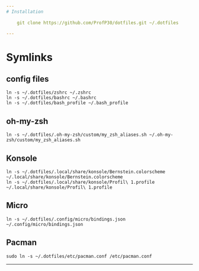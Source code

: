 ```yaml
---
# Installation
    
    git clone https://github.com/ProfP30/dotfiles.git ~/.dotfiles

---
```


# Symlinks

## config files
    ln -s ~/.dotfiles/zshrc ~/.zshrc
    ln -s ~/.dotfiles/bashrc ~/.bashrc
    ln -s ~/.dotfiles/bash_profile ~/.bash_profile

## oh-my-zsh
    ln -s ~/.dotfiles/.oh-my-zsh/custom/my_zsh_aliases.sh ~/.oh-my-zsh/custom/my_zsh_aliases.sh	

## Konsole
    ln -s ~/.dotfiles/.local/share/konsole/Bernstein.colorscheme ~/.local/share/konsole/Bernstein.colorscheme
    ln -s ~/.dotfiles/.local/share/konsole/Profil\ 1.profile ~/.local/share/konsole/Profil\ 1.profile

## Micro
    ln -s ~/.dotfiles/.config/micro/bindings.json ~/.config/micro/bindings.json

## Pacman
    sudo ln -s ~/.dotfiles/etc/pacman.conf /etc/pacman.conf

---
